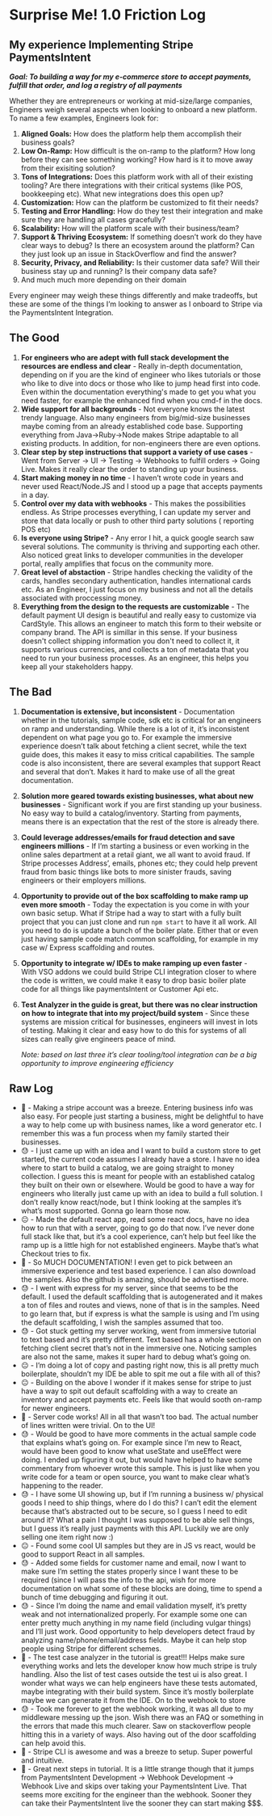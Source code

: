 # Surprise Me! 1.0 Friction Log

## **My experience Implementing Stripe PaymentsIntent**

***Goal: To building a way for my e-commerce store to accept payments, fulfill that order, and log a registry of all payments***

Whether they are entrepreneurs or working at mid-size/large companies, Engineers weigh several aspects when looking to onboard a new platform. To name a few examples, Engineers look for: 

1. **Aligned Goals:** How does the platform help them accomplish their business goals?
2. **Low On-Ramp:** How difficult is the on-ramp to the platform? How long before they can see something working? How hard is it to move away from their exisiting solution?
3. **Tons of Integrations:** Does this platform work with all of their existing tooling? Are there integrations with their critical systems (like POS, bookkeeping etc). What new integrations does this open up?
4. **Customization:** How can the platform be customized to fit their needs? 
5. **Testing and Error Handling:** How do they test their integration and make sure they are handling all cases gracefully?
6. **Scalability:** How will the platform scale with their business/team?
7. **Support & Thriving Ecosystem:** If something doesn’t work do they have clear ways to debug? Is there an ecosystem around the platform? Can they just look up an issue in StackOverflow and find the answer?
8. **Security, Privacy, and Reliability:** Is their customer data safe? Will their business stay up and running? Is their company data safe?
9. And much much more depending on their domain

Every engineer may weigh these things differently and make tradeoffs, but these are some of the things I’m looking to answer as I onboard to Stripe via the PaymentsIntent Integration. 

## The Good

1. **For engineers who are adept with full stack development the resources are endless and clear** - Really in-depth documentation, depending on if you are the kind of engineer who likes tutorials or those who like to dive into docs or those who like to jump head first into code. Even within the documentation everything's made to get you what you need faster, for example the enhanced find when you cmd-f in the docs. 
2. **Wide support for all backgrounds** - Not everyone knows the latest trendy language. Also many engineers from big/mid-size businesses maybe coming from an already established code base. Supporting everything from Java->Ruby->Node makes Stripe adaptable to all existing products. In addition, for non-engineers there are even options. 
3. **Clear step by step instructions that support a variety of use cases** - Went from Server -> UI -> Testing -> Webhooks to fulfill orders -> Going Live. Makes it really clear the order to standing up your business.
4. **Start making money in no time** - I haven’t wrote code in years and never used React/Node.JS and I stood up a page that accepts payments in a day. 
5. **Control over my data with webhooks** - This makes the possibilities endless. As Stripe processes everything, I can update my server and store that data locally or push to other third party solutions ( reporting POS etc)
6. **Is everyone using Stripe?** - Any error I hit, a quick google search saw several solutions. The community is thriving and supporting each other. Also noticed great links to developer communities in the developer portal, really amplifies that focus on the community more. 
7. **Great level of abstaction** - Stripe handles checking the validity of the cards, handles secondary authentication, handles international cards etc. As an Engineer, I just focus on my business and not all the details associated with proccessing money. 
8. **Everything from the design to the requests are customizable** - The default payment UI design is beautiful and really easy to customize via CardStyle. This allows an engineer to match this form to their website or company brand. The API is simillar in this sense. If your business doesn't collect shipping information you don't need to collect it, it supports various currencies, and collects a ton of metadata that you need to run your business processes. As an engineer, this helps you keep all your stakeholders happy.
 
## The Bad

1. **Documentation is extensive, but inconsistent** - Documentation whether in the tutorials, sample code, sdk etc is critical for an engineers on ramp and understanding. While there is a lot of it, it’s inconsistent dependent on what page you go to. For example the immersive experience doesn’t talk about fetching a client secret, while the text guide does, this makes it easy to miss critical capabilities. The sample code is also inconsistent, there are several examples that support React and several that don’t. Makes it hard to make use of all the great documentation. 
2. **Solution more geared towards existing businesses, what about new businesses** - Significant work if you are first standing up your business. No easy way to build a catalog/inventory. Starting from payments, means there is an expectation that the rest of the store is already there.
3. **Could leverage addresses/emails for fraud detection and save engineers millions** - If I’m starting a business or even working in the online sales department at a retail giant, we all want to avoid fraud. If Stripe processes Address’, emails, phones etc; they could help prevent fraud from basic things like bots to more sinister frauds, saving engineers or their employers millions.
4. **Opportunity to provide out of the box scaffolding to make ramp up even more smooth** - Today the expectation is you come in with your own basic setup. What if Stripe had a way to start with a fully built project that you can just clone and run `npm start` to have it all work. All you need to do is update a bunch of the boiler plate. Either that or even just having sample code match common scaffolding, for example in my case w/ Express scaffolding and routes. 
5. **Opportunity to integrate w/ IDEs to make ramping up even faster** - With VSO addons we could build Stripe CLI integration closer to where the code is written, we could make it easy to drop basic boiler plate code for all things like paymentsIntent or Customer Api etc. 
6. **Test Analyzer in the guide is great, but there was no clear instruction on how to integrate that into my project/build system** - Since these systems are mission critical for businesses, engineers will invest in lots of testing. Making it clear and easy how to do this for systems of all sizes can really give engineers peace of mind.  
    
    *Note: based on last three it’s clear tooling/tool integration can be a big opportunity to improve engineering efficiency*

## Raw Log

 
* 🙂 - Making a stripe account was a breeze. Entering business info was also easy. For people just starting a business, might be delightful to have a way to help come up with business names, like a word generator etc. I remember this was a fun process when my family started their businesses.
* 😓 - I just came up with an idea and I want to build a custom store to get started, the current code assumes I already have a store. I have no idea where to start to build a catalog, we are going straight to money collection. I guess this is meant for people with an established catalog they built on their own or elsewhere. Would be good to have a way for engineers who literally just came up with an idea to build a full solution.
I don’t really know react/node, but I think looking at the samples it’s what’s most supported. Gonna go learn those now. 
* 😐 - Made the default react app, read some react docs, have no idea how to run that with a server, going to go do that now. I’ve never done full stack like that, but it’s a cool experience, can’t help but feel like the ramp up is a little high for not established engineers. Maybe that’s what Checkout tries to fix. 
* 🙂 - So MUCH DOCUMENTATION! I even get to pick between an immersive experience and test based experience. I can also download the samples. Also the github is amazing, should be advertised more. 
* 😓 - I went with express for my server, since that seems to be the default. I used the default scaffolding that is autogenerated and it makes a ton of files and routes and views, none of that is in the samples. Need to go learn that, but if express is what the sample is using and I’m using the default scaffolding, I wish the samples assumed that too. 
* 😓 - Got stuck getting my server working, went from immersive tutorial to text based and it’s pretty different. Text based has a whole section on fetching client secret that’s not in the immersive one. Noticing samples are also not the same, makes it super hard to debug what’s going on. 
* 😐 - I’m doing a lot of copy and pasting right now, this is all pretty much boilerplate, shouldn’t my IDE be able to spit me out a file with all of this? 
* 😐 - Building on the above I wonder if it makes sense for stripe to just have a way to spit out default scaffolding with a way to create an inventory and accept payments etc. Feels like that would sooth on-ramp for newer engineers. 
* 🙂 - Server code works! All in all that wasn’t too bad. The actual number of lines written were trivial. On to the UI!
* 😓 - Would be good to have more comments in the actual sample code that explains what’s going on. For example since I’m new to React, would have been good to know what useState and useEffect were doing. I ended up figuring it out, but would have helped to have some commentary from whoever wrote this sample. This is just like when you write code for a team or open source, you want to make clear what’s happening to the reader. 
* 😓 - I have some UI showing up, but if I’m running a business w/ physical goods I need to ship things, where do I do this? I can’t edit the element because that’s abstracted out to be secure, so I guess I need to edit around it? What a pain I thought I was supposed to be able sell things, but I guess it’s really just payments with this API. Luckily we are only selling one item right now :) 
* 😐 - Found some cool UI samples but they are in JS vs react, would be good to support React in all samples.
* 😓 - Added some fields for customer name and email, now I want to make sure I’m setting the states properly since I want these to be required (since I will pass the info to the api, wish for more documentation on what some of these blocks are doing, time to spend a bunch of time debugging and figuring it out. 
* 😓 - Since I’m doing the name and email validation myself, it’s pretty weak and not internationalized properly. For example some one can enter pretty much anything in my name field (including vulgar things) and I’ll just work. Good opportunity to help developers detect fraud by analyzing name/phone/email/address fields. Maybe it can help stop people using Stripe for different schemes. 
* 🙂 - The test case analyzer in the tutorial is great!!! Helps make sure everything works and lets the developer know how much stripe is truly handling. Also the list of test cases outside the test ui is also great. I wonder what ways we can help engineers have these tests automated, maybe integrating with their build system. Since it’s mostly boilerplate maybe we can generate it from the IDE. On to the webhook to store
* 😓 - Took me forever to get the webhook working, it was all due to my middleware messing up the json. Wish there was an FAQ or something in the errors that made this much clearer. Saw on stackoverflow people hitting this in a variety of ways. Also having out of the door scaffolding can help avoid this. 
* 🙂 - Stripe CLI is awesome and was a breeze to setup. Super powerful and intuitive. 
* 🙂 - Great next steps in tutorial. It is a little strange though that it jumps from PaymentsIntent Development -> Webhook Development -> Webhook Live and skips over taking your PaymentsIntent Live. That seems more exciting for the engineer than the webhook. Sooner they can take their PaymentsIntent live the sooner they can start making $$$. 

